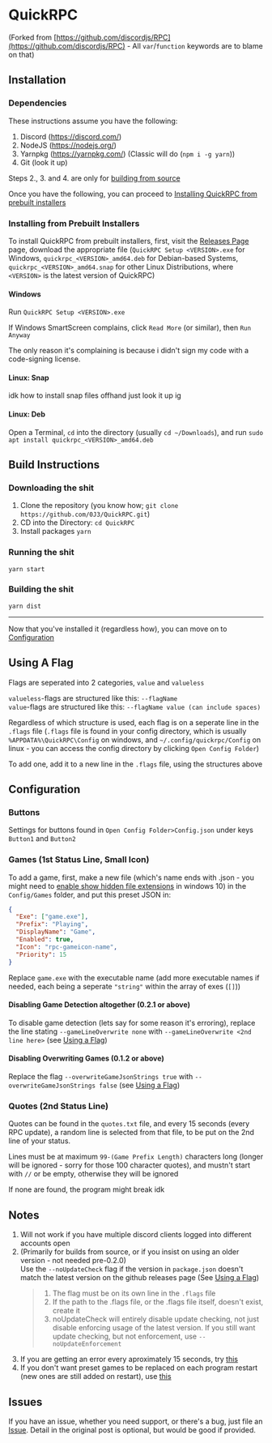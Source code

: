 # QuickRPC

(Forked from [https://github.com/discordjs/RPC](https://github.com/discordjs/RPC) - All `var`/`function` keywords are to blame on that)<br/>

## Installation

### Dependencies

These instructions assume you have the following:

1. Discord (https://discord.com/)
2. NodeJS (https://nodejs.org/)
3. Yarnpkg (https://yarnpkg.com/) (Classic will do (`npm i -g yarn`))
4. Git (look it up)

Steps 2., 3. and 4. are only for [building from source](#build-instructions)

Once you have the following, you can proceed to [Installing QuickRPC from prebuilt installers](#installing-from-prebuilt-installers)

### Installing from Prebuilt Installers

To install QuickRPC from prebuilt installers, first, visit the [Releases Page](https://github.com/0j3/QuickRPC/releases/latest) page, download the appropriate file (`QuickRPC Setup <VERSION>.exe` for Windows, `quickrpc_<VERSION>_amd64.deb` for Debian-based Systems, `quickrpc_<VERSION>_amd64.snap` for other Linux Distributions, where `<VERSION>` is the latest version of QuickRPC)

#### Windows

Run `QuickRPC Setup <VERSION>.exe`

If Windows SmartScreen complains, click `Read More` (or similar), then `Run Anyway`

The only reason it's complaining is because i didn't sign my code with a code-signing license.

#### Linux: Snap

idk how to install snap files offhand just look it up ig

#### Linux: Deb

Open a Terminal, `cd` into the directory (usually `cd ~/Downloads`), and run `sudo apt install quickrpc_<VERSION>_amd64.deb`

## Build Instructions

### Downloading the shit

1. Clone the repository (you know how; `git clone https://github.com/0J3/QuickRPC.git`)
2. CD into the Directory: `cd QuickRPC`
3. Install packages `yarn`

### Running the shit

`yarn start`

### Building the shit

`yarn dist`

---

Now that you've installed it (regardless how), you can move on to [Configuration](#configuration)

## Using A Flag

Flags are seperated into 2 categories, `value` and `valueless`

`valueless`-flags are structured like this: `--flagName`<br/>
`value`-flags are structured like this: `--flagName value (can include spaces)`

Regardless of which structure is used, each flag is on a seperate line in the `.flags` file (`.flags` file is found in your config directory, which is usually `%APPDATA%\QuickRPC\Config` on windows, and `~/.config/quickrpc/Config` on linux - you can access the config directory by clicking `Open Config Folder`)

To add one, add it to a new line in the `.flags` file, using the structures above

## Configuration

### Buttons

Settings for buttons found in `Open Config Folder>Config.json` under keys `Button1` and `Button2`

### Games (1st Status Line, Small Icon)

To add a game, first, make a new file (which's name ends with .json - you might need to [enable show hidden file extensions](https://fileinfo.com/help/windows_10_show_file_extensions) in windows 10) in the `Config/Games` folder, and put this preset JSON in:

```json
{
  "Exe": ["game.exe"],
  "Prefix": "Playing",
  "DisplayName": "Game",
  "Enabled": true,
  "Icon": "rpc-gameicon-name",
  "Priority": 15
}
```

Replace `game.exe` with the executable name (add more executable names if needed, each being a seperate `"string"` within the array of exes (`[]`))

#### Disabling Game Detection altogether (0.2.1 or above)

To disable game detection (lets say for some reason it's erroring), replace the line stating `--gameLineOverwrite none` with `--gameLineOverwrite <2nd line here>` (see [Using a Flag](#using-a-flag))

#### Disabling Overwriting Games (0.1.2 or above)

Replace the flag `--overwriteGameJsonStrings true` with `--overwriteGameJsonStrings false` (see [Using a Flag](#using-a-flag))

### Quotes (2nd Status Line)

Quotes can be found in the `quotes.txt` file, and every 15 seconds (every RPC update), a random line is selected from that file, to be put on the 2nd line of your status.

Lines must be at maximum `99-(Game Prefix Length)` characters long (longer will be ignored - sorry for those 100 character quotes), and mustn't start with `//` or be empty, otherwise they will be ignored

If none are found, the program might break idk

## Notes

1. Will not work if you have multiple discord clients logged into different accounts open
2. (Primarily for builds from source, or if you insist on using an older version - not needed pre-0.2.0)<br/>Use the `--noUpdateCheck` flag if the version in `package.json` doesn't match the latest version on the github releases page (See [Using a Flag](#using-a-flag))<br/>
   > 1. The flag must be on its own line in the `.flags` file
   > 2. If the path to the .flags file, or the .flags file itself, doesn't exist, create it
   > 3. noUpdateCheck will entirely disable update checking, not just disable enforcing usage of the latest version.
   >   If you still want update checking, but not enforcement, use `--noUpdateEnforcement`
3. If you are getting an error every aproximately 15 seconds, try [this](#disabling-game-detection-altogether-021-or-above)
4. If you don't want preset games to be replaced on each program restart (new ones are still added on restart), use [this](#disabling-overwriting-games-012-or-above)

## Issues

If you have an issue, whether you need support, or there's a bug, just file an [Issue](https://github.com/0J3/QuickRPC/issues/new). Detail in the original post is optional, but would be good if provided.

